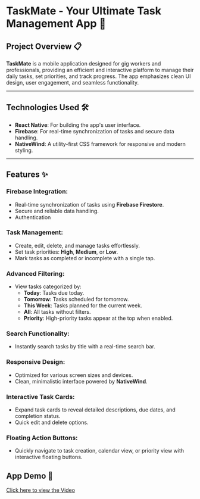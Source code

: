 # TaskMate - Your Ultimate Task Management App 👋

## Project Overview 📋

**TaskMate** is a mobile application designed for gig workers and professionals, providing an efficient and interactive platform to manage their daily tasks, set priorities, and track progress. The app emphasizes clean UI design, user engagement, and seamless functionality.

---

## Technologies Used 🛠️

- **React Native**: For building the app's user interface.
- **Firebase**: For real-time synchronization of tasks and secure data handling.
- **NativeWind**: A utility-first CSS framework for responsive and modern styling.

---

## Features ✨

### Firebase Integration:
- Real-time synchronization of tasks using **Firebase Firestore**.
- Secure and reliable data handling.
- Authentication
  
### Task Management:
- Create, edit, delete, and manage tasks effortlessly.
- Set task priorities: **High**, **Medium**, or **Low**.
- Mark tasks as completed or incomplete with a single tap.

### Advanced Filtering:
- View tasks categorized by:
  - **Today**: Tasks due today.
  - **Tomorrow**: Tasks scheduled for tomorrow.
  - **This Week**: Tasks planned for the current week.
  - **All**: All tasks without filters.
  - **Priority**: High-priority tasks appear at the top when enabled.

### Search Functionality:
- Instantly search tasks by title with a real-time search bar.

### Responsive Design:
- Optimized for various screen sizes and devices.
- Clean, minimalistic interface powered by **NativeWind**.

### Interactive Task Cards:
- Expand task cards to reveal detailed descriptions, due dates, and completion status.
- Quick edit and delete options.

### Floating Action Buttons:
- Quickly navigate to task creation, calendar view, or priority view with interactive floating buttons.

## App Demo 🎥

[Click here to view the Video](https://drive.google.com/file/d/1lL7HoRr59tsN_GT_R1fDMKzOs-XMCB6D/view?usp=sharing)

